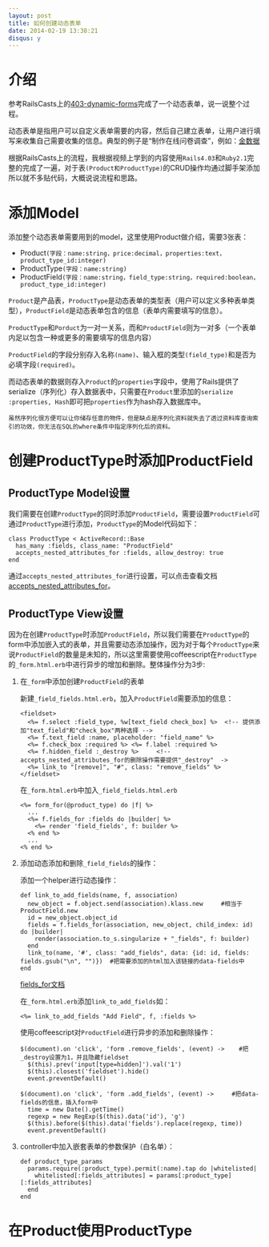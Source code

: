 ```yaml
---
layout: post
title: 如何创建动态表单
date: 2014-02-19 13:38:21
disqus: y
---
```


介绍
=============

参考RailsCasts上的[403-dynamic-forms](http://railscasts.com/episodes/403-dynamic-forms)完成了一个动态表单，说一说整个过程。

动态表单是指用户可以自定义表单需要的内容，然后自己建立表单，让用户进行填写来收集自己需要收集的信息。典型的例子是“制作在线问卷调查”，例如：[金数据](https://www.jinshuju.net/)

根据RailsCasts上的流程，我根据视频上学到的内容使用`Rails4.03`和`Ruby2.1`完整的完成了一遍，对于表`(Product和ProductType)`的CRUD操作均通过脚手架添加所以就不多贴代码，大概说说流程和思路。

添加Model
=============
添加整个动态表单需要用到的model，这里使用Product做介绍，需要3张表：

*   Product`(字段：name:string，price:decimal，properties:text，product_type_id:integer)`
*   ProductType`(字段：name:string)`
*   ProductField`(字段：name:string，field_type:string，required:boolean，product_type_id:integer)`

`Product`是产品表，`ProductType`是动态表单的类型表（用户可以定义多种表单类型），`ProductField`是动态表单包含的信息（表单内需要填写的信息）。

`ProductType`和`Porduct`为一对一关系，而和`ProductField`则为一对多（一个表单内足以包含一种或更多的需要填写的信息内容）

`ProductField`的字段分别存入名称`(name)`、输入框的类型`(field_type)`和是否为必填字段`(required)`。

而动态表单的数据则存入`Product`的`properties`字段中，使用了Rails提供了serialize（序列化）存入数据表中，只需要在`Product`里添加的`serialize :properties, Hash`即可把`properties`作为hash存入数据库中。

```
虽然序列化很方便可以让你储存任意的物件，但是缺点是序列化资料就失去了透过资料库查询索引的功效，你无法在SQL的where条件中指定序列化后的资料。
```

创建ProductType时添加ProductField
=============
ProductType Model设置
-------------
我们需要在创建`ProductType`的同时添加`ProductField`，需要设置`ProductField`可通过`ProductType`进行添加，`ProductType`的Model代码如下：

    class ProductType < ActiveRecord::Base
      has_many :fields, class_name: "ProductField"
      accepts_nested_attributes_for :fields, allow_destroy: true
    end

通过`accepts_nested_attributes_for`进行设置，可以点击查看文档[accepts_nested_attributes_for](http://api.rubyonrails.org/classes/ActiveRecord/NestedAttributes/ClassMethods.html#method-i-accepts_nested_attributes_for)。

ProductType View设置
-------------
因为在创建`ProductType`时添加`ProductField`，所以我们需要在`ProductType`的form中添加嵌入式的表单，并且需要动态添加操作，因为对于每个`ProductType`来说`ProductField`的数量是未知的，所以这里需要使用coffeescript在`ProductType`的`_form.html.erb`中进行异步的增加和删除。整体操作分为3步:

1.  在`_form`中添加创建`ProductField`的表单

    新建`_field_fields.html.erb`，加入`ProductField`需要添加的信息：
    
        <fieldset>
          <%= f.select :field_type, %w[text_field check_box] %>  <!-- 提供添加"text_field"和"check_box"两种选择 -->
          <%= f.text_field :name, placeholder: "field_name" %>
          <%= f.check_box :required %> <%= f.label :required %>
          <%= f.hidden_field :_destroy %>     <!-- accepts_nested_attributes_for的删除操作需要提供"_destroy"  ->
          <%= link_to "[remove]", "#", class: "remove_fields" %>
        </fieldset>

    在`_form.html.erb`中加入`_field_fields.html.erb`
    
        <%= form_for(@product_type) do |f| %>
          ...
          <%= f.fields_for :fields do |builder| %>
            <%= render 'field_fields', f: builder %>
          <% end %>
          ...
        <% end %>
        
2.  添加动态添加和删除`_field_fields`的操作：

    添加一个helper进行动态操作：
    
        def link_to_add_fields(name, f, association)
          new_object = f.object.send(association).klass.new     #相当于ProductField.new
          id = new_object.object_id
          fields = f.fields_for(association, new_object, child_index: id) do |builder|  
            render(association.to_s.singularize + "_fields", f: builder)
          end
          link_to(name, '#', class: "add_fields", data: {id: id, fields: fields.gsub("\n", "")})  #把需要添加的html加入该链接的data-fields中
        end
        
    [fields_for文档](http://api.rubyonrails.org/classes/ActionView/Helpers/FormHelper.html#method-i-fields_for)
    
    在`_form.html.erb`添加`link_to_add_fields`如：
    
        <%= link_to_add_fields "Add Field", f, :fields %>  
        
    使用coffeescript对`ProductField`进行异步的添加和删除操作：
    
        $(document).on 'click', 'form .remove_fields', (event) ->    #把_destroy设置为1，并且隐藏fieldset
          $(this).prev('input[type=hidden]').val('1')
          $(this).closest('fieldset').hide()
          event.preventDefault()
        
        $(document).on 'click', 'form .add_fields', (event) ->     #把data-fields的信息，插入form中
          time = new Date().getTime() 
          regexp = new RegExp($(this).data('id'), 'g')
          $(this).before($(this).data('fields').replace(regexp, time))
          event.preventDefault()
          
3.  controller中加入嵌套表单的参数保护（白名单）：

        def product_type_params
          params.require(:product_type).permit(:name).tap do |whitelisted|
            whitelisted[:fields_attributes] = params[:product_type][:fields_attributes]
          end
        end
        
在Product使用ProductType
=============
